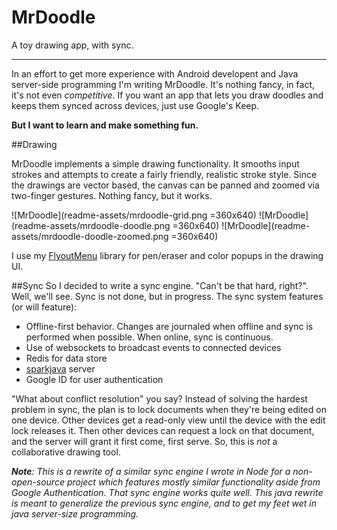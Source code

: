 # MrDoodle
A toy drawing app, with sync.

---

In an effort to get more experience with Android developent and Java server-side programming I'm writing MrDoodle. It's nothing fancy, in fact, it's not even *competitive*. If you want an app that lets you draw doodles and keeps them synced across devices, just use Google's Keep.

**But I want to learn and make something fun.**

##Drawing

MrDoodle implements a simple drawing functionality. It smooths input strokes and attempts to create a fairly friendly, realistic stroke style. Since the drawings are vector based, the canvas can be panned and zoomed via two-finger gestures. Nothing fancy, but it works.

![MrDoodle](readme-assets/mrdoodle-grid.png =360x640)
![MrDoodle](readme-assets/mrdoodle-doodle.png =360x640)
![MrDoodle](readme-assets/mrdoodle-doodle-zoomed.png =360x640)

I use my [FlyoutMenu](https://github.com/ShamylZakariya/FlyoutMenus) library for pen/eraser and color popups in the drawing UI.

##Sync
So I decided to write a sync engine. "Can't be that hard, right?". Well, we'll see. Sync is not done, but in progress. The sync system features (or will feature):

- Offline-first behavior. Changes are journaled when offline and sync is performed when possible. When online, sync is continuous.
- Use of websockets to broadcast events to connected devices
- Redis for data store
- [sparkjava](http://sparkjava.com/) server
- Google ID for user authentication

"What about conflict resolution" you say? Instead of solving the hardest problem in sync, the plan is to lock documents when they're being edited on one device. Other devices get a read-only view until the device with the edit lock releases it. Then other devices can request a lock on that document, and the server will grant it first come, first serve. So, this is *not* a collaborative drawing tool.

***Note**: This is a rewrite of a similar sync engine I wrote in Node for a non-open-source project which features mostly similar functionality aside from Google Authentication. That sync engine works quite well. This java rewrite is meant to generalize the previous sync engine, and to get my feet wet in java server-size programming.*